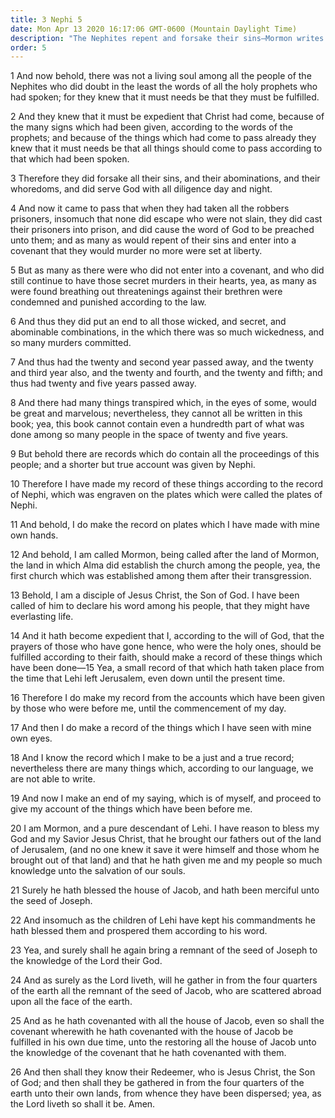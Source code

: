 ```yaml
---
title: 3 Nephi 5
date: Mon Apr 13 2020 16:17:06 GMT-0600 (Mountain Daylight Time)
description: "The Nephites repent and forsake their sins—Mormon writes the history of his people and declares the everlasting word to them—Israel will be gathered in from her long dispersion. About A.D. 22–26."
order: 5
---
```


1 And now behold, there was not a living soul among all the people of the Nephites who did doubt in the least the words of all the holy prophets who had spoken; for they knew that it must needs be that they must be fulfilled.

2 And they knew that it must be expedient that Christ had come, because of the many signs which had been given, according to the words of the prophets; and because of the things which had come to pass already they knew that it must needs be that all things should come to pass according to that which had been spoken.

3 Therefore they did forsake all their sins, and their abominations, and their whoredoms, and did serve God with all diligence day and night.

4 And now it came to pass that when they had taken all the robbers prisoners, insomuch that none did escape who were not slain, they did cast their prisoners into prison, and did cause the word of God to be preached unto them; and as many as would repent of their sins and enter into a covenant that they would murder no more were set at liberty.

5 But as many as there were who did not enter into a covenant, and who did still continue to have those secret murders in their hearts, yea, as many as were found breathing out threatenings against their brethren were condemned and punished according to the law.

6 And thus they did put an end to all those wicked, and secret, and abominable combinations, in the which there was so much wickedness, and so many murders committed.

7 And thus had the twenty and second year passed away, and the twenty and third year also, and the twenty and fourth, and the twenty and fifth; and thus had twenty and five years passed away.

8 And there had many things transpired which, in the eyes of some, would be great and marvelous; nevertheless, they cannot all be written in this book; yea, this book cannot contain even a hundredth part of what was done among so many people in the space of twenty and five years.

9 But behold there are records which do contain all the proceedings of this people; and a shorter but true account was given by Nephi.

10 Therefore I have made my record of these things according to the record of Nephi, which was engraven on the plates which were called the plates of Nephi.

11 And behold, I do make the record on plates which I have made with mine own hands.

12 And behold, I am called Mormon, being called after the land of Mormon, the land in which Alma did establish the church among the people, yea, the first church which was established among them after their transgression.

13 Behold, I am a disciple of Jesus Christ, the Son of God. I have been called of him to declare his word among his people, that they might have everlasting life.

14 And it hath become expedient that I, according to the will of God, that the prayers of those who have gone hence, who were the holy ones, should be fulfilled according to their faith, should make a record of these things which have been done—15 Yea, a small record of that which hath taken place from the time that Lehi left Jerusalem, even down until the present time.

16 Therefore I do make my record from the accounts which have been given by those who were before me, until the commencement of my day.

17 And then I do make a record of the things which I have seen with mine own eyes.

18 And I know the record which I make to be a just and a true record; nevertheless there are many things which, according to our language, we are not able to write.

19 And now I make an end of my saying, which is of myself, and proceed to give my account of the things which have been before me.

20 I am Mormon, and a pure descendant of Lehi. I have reason to bless my God and my Savior Jesus Christ, that he brought our fathers out of the land of Jerusalem, (and no one knew it save it were himself and those whom he brought out of that land) and that he hath given me and my people so much knowledge unto the salvation of our souls.

21 Surely he hath blessed the house of Jacob, and hath been merciful unto the seed of Joseph.

22 And insomuch as the children of Lehi have kept his commandments he hath blessed them and prospered them according to his word.

23 Yea, and surely shall he again bring a remnant of the seed of Joseph to the knowledge of the Lord their God.

24 And as surely as the Lord liveth, will he gather in from the four quarters of the earth all the remnant of the seed of Jacob, who are scattered abroad upon all the face of the earth.

25 And as he hath covenanted with all the house of Jacob, even so shall the covenant wherewith he hath covenanted with the house of Jacob be fulfilled in his own due time, unto the restoring all the house of Jacob unto the knowledge of the covenant that he hath covenanted with them.

26 And then shall they know their Redeemer, who is Jesus Christ, the Son of God; and then shall they be gathered in from the four quarters of the earth unto their own lands, from whence they have been dispersed; yea, as the Lord liveth so shall it be. Amen.
